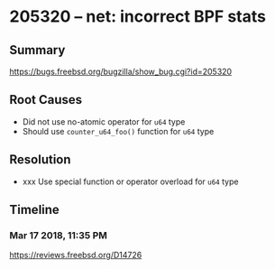 # 205320 – net: incorrect BPF stats

## Summary

https://bugs.freebsd.org/bugzilla/show_bug.cgi?id=205320

## Root Causes

* Did not use no-atomic operator for `u64` type
* Should use `counter_u64_foo()` function for `u64` type

## Resolution

* xxx Use special function or operator overload for `u64` type

## Timeline

### Mar 17 2018, 11:35 PM

https://reviews.freebsd.org/D14726
